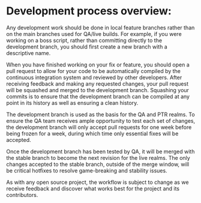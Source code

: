 # Development process overview:

Any development work should be done in local feature branches rather than on the main branches used for QA/live builds. For example, if you were working on a boss script, rather than committing directly to the development branch, you should first create a new branch with a descriptive name.

When you have finished working on your fix or feature, you should open a pull request to allow for your code to be automatically compiled by the continuous integration system and reviewed by other developers. After receiving feedback and making any requested changes, your pull request will be squashed and merged to the development branch. Squashing your commits is to ensure that the development branch can be compiled at any point in its history as well as ensuring a clean history.

The development branch is used as the basis for the QA and PTR realms. To ensure the QA team receives ample opportunity to test each set of changes, the development branch will only accept pull requests for one week before being frozen for a week, during which time only essential fixes will be accepted.

Once the development branch has been tested by QA, it will be merged with the stable branch to become the next revision for the live realms. The only changes accepted to the stable branch, outside of the merge window, will be critical hotfixes to resolve game-breaking and stability issues.

As with any open source project, the workflow is subject to change as we receive feedback and discover what works best for the project and its contributors.